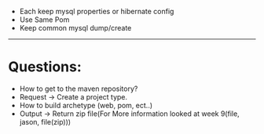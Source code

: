 * Each keep mysql properties or hibernate config
* Use Same Pom
* Keep common mysql dump/create

---------------------
# Questions:
* How to get to the maven repository?
* Request -> Create a project type.
* How to build archetype (web, pom, ect..)
* Output -> Return zip file(For More information looked at week 9(file, jason, file(zip)))